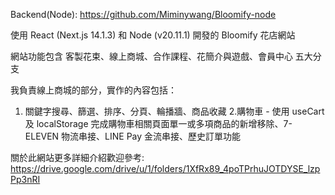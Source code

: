 Backend(Node): https://github.com/Miminywang/Bloomify-node

使用 React (Next.js 14.1.3) 和 Node (v20.11.1) 開發的 Bloomify 花店網站

網站功能包含 客製花束、線上商城、合作課程、花簡介與遊戲、會員中心 五大分支

我負責線上商城的部分，實作的內容包括：
1. 關鍵字搜尋、篩選、排序、分頁、輪播牆、商品收藏 2.購物車 - 使用 useCart 及 localStorage 完成購物車相關頁面單一或多項商品的新增移除、7-ELEVEN 物流串接、LINE Pay 金流串接、歷史訂單功能

關於此網站更多詳細介紹歡迎參考: https://drive.google.com/drive/u/1/folders/1XfRx89_4poTPrhuJOTDYSE_lzpPp3nRI
